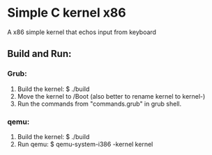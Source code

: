 # Simple C kernel x86
A x86 simple kernel that echos input from keyboard

## Build and Run:
### Grub:
  1) Build the kernel:
    $    ./build
  2) Move the kernel to /Boot (also better to rename kernel to kernel-<a number lower then linux kernel>)
  3) Run the commands from "commands.grub" in grub shell.

### qemu:
1) Build the kernel:
    $    ./build
2) Run qemu:
    $     qemu-system-i386 -kernel kernel
